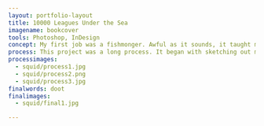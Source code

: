 ```yaml
---
layout: portfolio-layout
title: 10000 Leagues Under the Sea
imagename: bookcover
tools: Photoshop, InDesign
concept: My first job was a fishmonger. Awful as it sounds, it taught me how to find just about anything beautiful. My best party so far trick is filleting a fish. This job was the reason this project was so easy to do. I handled squid all the time, and the texture never failed to amaze me. I had to redesign the cover for 20, 000 Leagues under the Sea, so what better use for squid tentacles then to make a book cover?
process: This project was a long process. It began with sketching out my ideas, and a vector rendition. This wasn’t true to originally what I wanted, and I felt like it was honestly a bit of a failure. Later on, I decided to go with my original idea, which was to get actual squid tentacles and create the letters. I photographed them in pairs of letters, or as many letters as I could. Then I had to combine all the photos into a single image, and I’m still working on the final type.
processimages:
  - squid/process1.jpg
  - squid/process2.png
  - squid/process3.jpg
finalwords: doot
finalimages:
  - squid/final1.jpg

---
```

